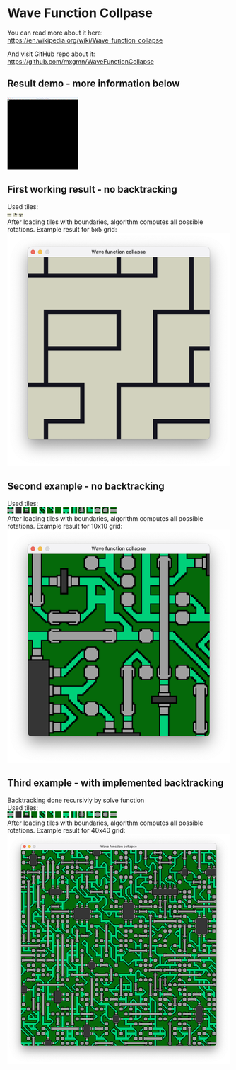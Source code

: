 # Wave Function Collpase
You can read more about it here:
https://en.wikipedia.org/wiki/Wave_function_collapse

And visit GitHub repo about it:
https://github.com/mxgmn/WaveFunctionCollapse

## Result demo - more information below
![GIF animation of WFC algorithm](results/WithBacktracking/result.gif)  

## First working result - no backtracking
Used tiles:  
![Tile0](https://github.com/nowakkuba99/SDL/blob/main/WaveFunctionsCollapse/img/lines/0.png "Tile 0")
![Tile1](https://github.com/nowakkuba99/SDL/blob/main/WaveFunctionsCollapse/img/lines/1.png "Tile 1")
![Tile2](https://github.com/nowakkuba99/SDL/blob/main/WaveFunctionsCollapse/img/lines/2.png "Tile 2")  
After loading tiles with boundaries, algorithm computes all possible rotations. 
Example result for 5x5 grid:
![Result](https://github.com/nowakkuba99/SDL/blob/main/WaveFunctionsCollapse/results/V1%20-%20No%20backtracking/result.png "Result")
## Second example - no backtracking
Used tiles:  
![Tile0](https://github.com/nowakkuba99/SDL/blob/main/WaveFunctionsCollapse/img/Circuit/0.png "Tile 0")
![Tile1](https://github.com/nowakkuba99/SDL/blob/main/WaveFunctionsCollapse/img/Circuit/1.png "Tile 1")
![Tile2](https://github.com/nowakkuba99/SDL/blob/main/WaveFunctionsCollapse/img/Circuit/2.png "Tile 2")
![Tile3](https://github.com/nowakkuba99/SDL/blob/main/WaveFunctionsCollapse/img/Circuit/3.png "Tile 3")
![Tile4](https://github.com/nowakkuba99/SDL/blob/main/WaveFunctionsCollapse/img/Circuit/4.png "Tile 4")
![Tile5](https://github.com/nowakkuba99/SDL/blob/main/WaveFunctionsCollapse/img/Circuit/5.png "Tile 5")
![Tile6](https://github.com/nowakkuba99/SDL/blob/main/WaveFunctionsCollapse/img/Circuit/6.png "Tile 6")
![Tile7](https://github.com/nowakkuba99/SDL/blob/main/WaveFunctionsCollapse/img/Circuit/7.png "Tile 7")
![Tile8](https://github.com/nowakkuba99/SDL/blob/main/WaveFunctionsCollapse/img/Circuit/8.png "Tile 8")
![Tile9](https://github.com/nowakkuba99/SDL/blob/main/WaveFunctionsCollapse/img/Circuit/9.png "Tile 9")
![Tile10](https://github.com/nowakkuba99/SDL/blob/main/WaveFunctionsCollapse/img/Circuit/10.png "Tile 10")
![Tile11](https://github.com/nowakkuba99/SDL/blob/main/WaveFunctionsCollapse/img/Circuit/11.png "Tile 11")
![Tile12](https://github.com/nowakkuba99/SDL/blob/main/WaveFunctionsCollapse/img/Circuit/12.png "Tile 12")
![Tile13](https://github.com/nowakkuba99/SDL/blob/main/WaveFunctionsCollapse/img/Circuit/13.png "Tile 13")  
After loading tiles with boundaries, algorithm computes all possible rotations. 
Example result for 10x10 grid:
![Result](https://github.com/nowakkuba99/SDL/blob/main/WaveFunctionsCollapse/results/V1%20-%20No%20backtracking/circuitResult.png "Result")

## Third example - with implemented backtracking
Backtracking done recursivly by solve function  
Used tiles:  
![Tile0](https://github.com/nowakkuba99/SDL/blob/main/WaveFunctionsCollapse/img/Circuit/0.png "Tile 0")
![Tile1](https://github.com/nowakkuba99/SDL/blob/main/WaveFunctionsCollapse/img/Circuit/1.png "Tile 1")
![Tile2](https://github.com/nowakkuba99/SDL/blob/main/WaveFunctionsCollapse/img/Circuit/2.png "Tile 2")
![Tile3](https://github.com/nowakkuba99/SDL/blob/main/WaveFunctionsCollapse/img/Circuit/3.png "Tile 3")
![Tile4](https://github.com/nowakkuba99/SDL/blob/main/WaveFunctionsCollapse/img/Circuit/4.png "Tile 4")
![Tile5](https://github.com/nowakkuba99/SDL/blob/main/WaveFunctionsCollapse/img/Circuit/5.png "Tile 5")
![Tile6](https://github.com/nowakkuba99/SDL/blob/main/WaveFunctionsCollapse/img/Circuit/6.png "Tile 6")
![Tile7](https://github.com/nowakkuba99/SDL/blob/main/WaveFunctionsCollapse/img/Circuit/7.png "Tile 7")
![Tile8](https://github.com/nowakkuba99/SDL/blob/main/WaveFunctionsCollapse/img/Circuit/8.png "Tile 8")
![Tile9](https://github.com/nowakkuba99/SDL/blob/main/WaveFunctionsCollapse/img/Circuit/9.png "Tile 9")
![Tile10](https://github.com/nowakkuba99/SDL/blob/main/WaveFunctionsCollapse/img/Circuit/10.png "Tile 10")
![Tile11](https://github.com/nowakkuba99/SDL/blob/main/WaveFunctionsCollapse/img/Circuit/11.png "Tile 11")
![Tile12](https://github.com/nowakkuba99/SDL/blob/main/WaveFunctionsCollapse/img/Circuit/12.png "Tile 12")
![Tile13](https://github.com/nowakkuba99/SDL/blob/main/WaveFunctionsCollapse/img/Circuit/13.png "Tile 13")  
After loading tiles with boundaries, algorithm computes all possible rotations. 
Example result for 40x40 grid:
![Result](https://github.com/nowakkuba99/SDL/blob/main/WaveFunctionsCollapse/results/WithBacktracking/circuitResultBacktrack.png "Result")
